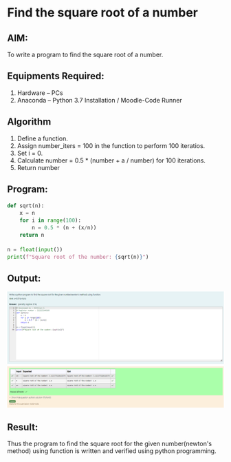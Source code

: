 # Find the square root of a number

## AIM:
To write a program to find the square root of a number.

## Equipments Required:
1. Hardware – PCs
2. Anaconda – Python 3.7 Installation / Moodle-Code Runner

## Algorithm
1. Define a function.
2. Assign number_iters = 100 in the function to perform 100 iteratios.
3. Set i = 0.
4. Calculate  number = 0.5 * (number + a / number) for 100 iterations.
5. Return number

## Program:
```python
def sqrt(n):
    x = n
    for i in range(100):
        n = 0.5 * (n + (x/n))
    return n
    
n = float(input())
print(f"Square root of the number: {sqrt(n)}")
```

## Output:
![Exp5](image.png)

## Result:
Thus the program to find the square root for the given number(newton's method) using function is written and verified using python programming.
